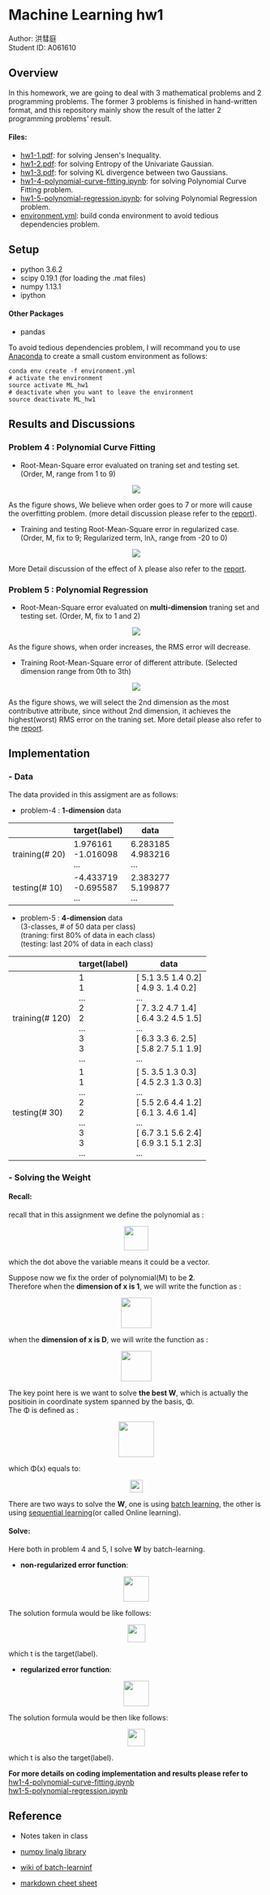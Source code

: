 # Machine Learning hw1 <span style="color:red"></span>
Author: 洪彗庭 </br>
Student ID: A061610 

## Overview
In this homework, we are going to deal with 3 mathematical problems and 2 programming problems. The former 3 problems is finished in hand-written format, and this repository mainly show the result of the latter 2 programming problems' result. 

#### Files: </br>
* [hw1-1.pdf](./hw1-1.pdf): for solving Jensen's Inequality.
* [hw1-2.pdf](./hw1-2.pdf): for solving Entropy of the Univariate Gaussian.
* [hw1-3.pdf](./hw1-3.pdf): for solving KL divergence between two Gaussians.
* [hw1-4-polynomial-curve-fitting.ipynb](./hw1-4_polynomial_curve_fitting.ipynb): for solving Polynomial Curve Fitting problem. </br>
* [hw1-5-polynomial-regression.ipynb](./hw1-5_polynomial_regression.ipynb): for solving Polynomial Regression problem. </br>
* [environment.yml](./environment.yml): build conda environment to avoid tedious dependencies problem.

## Setup

* python 3.6.2
* scipy 0.19.1 (for loading the .mat files)
* numpy 1.13.1
* ipython

#### Other Packages
* pandas

To avoid tedious dependencies problem, I will recommand you to use [Anaconda](https://anaconda.org/) to create a small custom environment as follows:

```
conda env create -f environment.yml
# activate the environment
source activate ML_hw1
# deactivate when you want to leave the environment
source deactivate ML_hw1
```

## Results and Discussions
### Problem 4 : Polynomial Curve Fitting
* Root-Mean-Square error evaluated on traning set and testing set. (Order, M,  range from 1 to 9)
<p align="center"><img src="./OutputFigure/hw1-4-(1)_non_regularize.png"></p>

As the figure shows, We believe when order goes to 7 or more will cause the overfitting problem. (more detail discussion please refer to the [report](./report.pdf)).
 
* Training and testing Root-Mean-Square error in regularized case. (Order, M,  fix to 9; Regularized term, lnλ, range from -20 to 0)
<p align="center"><img src="./OutputFigure/hw1-4-(2)_regularize.png"></p>


More Detail discussion of the effect of λ please also refer to the [report](./report.pdf).

### Problem 5 : Polynomial Regression
* Root-Mean-Square error evaluated on **multi-dimension** traning set and testing set. (Order, M, fix to 1 and 2)
<p align="center"><img src="./OutputFigure/hw1-5-(1)_non_regularize_multi-dim.png"></p>

As the figure shows, when order increases, the RMS error will decrease.
 
* Training Root-Mean-Square error of different attribute. (Selected dimension range from 0th to 3th)
<p align="center"><img src="./OutputFigure/hw1-5-(2)_atribute_decision.png"></p>	

As the figure shows, we will select the 2nd dimension as the most contributive attribute, since without 2nd dimension, it achieves the highest(worst) RMS error on the traning set. More detail please also refer to the [report](./report.pdf).




## Implementation
### - Data 
The data provided in this assigment are as follows:

* problem-4 : **1-dimension** data


|| target(label) | data|
|-------|----------|-------|
| training(# 20)| 1.976161</br> -1.016098</br> ...  | 6.283185 </br> 4.983216 </br> ...|
| testing(# 10)| -4.433719</br> -0.695587</br> ...  | 2.383277 </br> 5.199877 </br> ... |

* problem-5 : **4-dimension** data </br>
(3-classes, # of 50 data per class)</br>
(traning: first 80% of data in each class)</br>
(testing: last 20% of data in each class)


|| target(label) | data|
|-------|----------|-------|
| training(# 120)|1 </br> 1</br> ...</br>2</br> 2</br> ...</br>3</br> 3</br> ...   | [ 5.1  3.5  1.4  0.2] </br> [ 4.9  3.   1.4  0.2] </br> ...</br>[ 7.   3.2  4.7  1.4]</br>[ 6.4  3.2  4.5  1.5]</br>...</br>[ 6.3  3.3  6.   2.5]</br>[ 5.8  2.7  5.1  1.9]</br> ...|
| testing(# 30)| 1</br> 1</br> ...</br>2</br> 2</br> ...</br>3</br> 3</br> ...  | [ 5.   3.5  1.3  0.3]</br>[ 4.5  2.3  1.3  0.3] </br> ...</br>[ 5.5  2.6  4.4  1.2]</br>[ 6.1  3.   4.6  1.4]</br>...</br>[ 6.7  3.1  5.6  2.4]</br>[ 6.9  3.1  5.1  2.3]</br> ... |


### - Solving the Weight
#### Recall:
recall that in this assignment we define the polynomial as :

<p align="center"><img src="./img/y_func.png" height="48px"></p>

which the dot above the variable means it could be a vector.</br>


Suppose now we fix the order of polynomial(M) to be **2**.</br>
Therefore when the **dimension of x is 1**, we will write the function as :

<p align="center"><img src="./img/y_func_1dim.png" height="60px"></p>

when the **dimension of x is D**, we will write the function as :

<p align="center"><img src="./img/y_func_multidim.png" height="60px"></p>

The key point here is we want to solve **the best W**, which is actually the positioin in coordinate system spanned by the basis, Φ.</br>
The Φ is defined as : </br>

<p align="center"><img src="./img/phi.png" height="70px" align="middle"></p>

which Φ(x) equals to: </br> 

<p align="center"><img src="./img/phi_x.png" height="25px" align="middle"></p>

There are two ways to solve the **W**, one is using [batch learning](./img/bt_learning.png), the other is using [sequential learning](./img/sq_learning.png)(or called Online learning).
#### Solve:
Here both in problem 4 and 5, I solve **W** by batch-learning.</br>

* **non-regularized error function**:

<p align="center"><img src="./img/non_regu_err.png" height="50px" align="middle"></p>

The solution formula would be like follows:

<p align="center"><img src="./img/w_sol.png" height="35px" align="middle"></p>

which t is the target(label).

* **regularized error function**:

<p align="center"><img src="./img/regu_err.png" height="50px" align="middle"></p>

The solution formula would be then like follows:

<p align="center"><img src="./img/w_sol_regu.png" height="34px" align="middle"></p>

which t is also the target(label).

**For more details on coding implementation and results please refer to** </br>
[hw1-4-polynomial-curve-fitting.ipynb](./hw1-4_polynomial_curve_fitting.ipynb)</br>
[hw1-5-polynomial-regression.ipynb](./hw1-5_polynomial_regression.ipynb)</br>


## Reference
- Notes taken in class

- [numpy linalg library](https://docs.scipy.org/doc/numpy-1.13.0/reference/generated/numpy.linalg.pinv.html)

- [wiki of batch-learninf](https://en.wikipedia.org/wiki/Online_machine_learning)

- [markdown cheet sheet](http://csrgxtu.github.io/2015/03/20/Writing-Mathematic-Fomulars-in-Markdown/)
